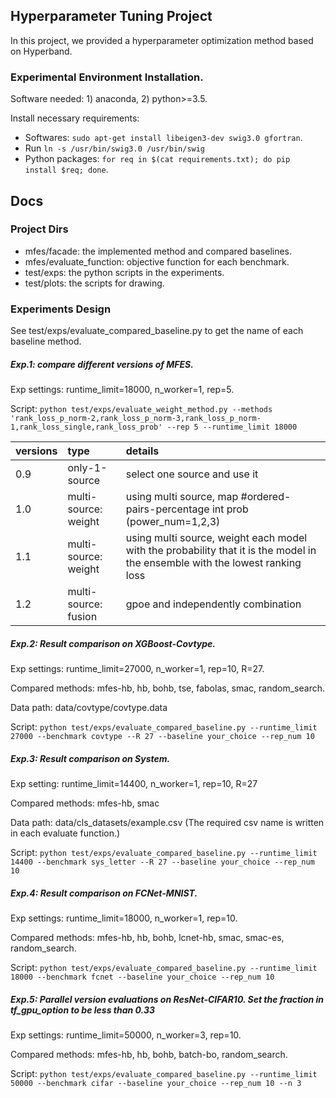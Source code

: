 ## Hyperparameter Tuning Project
In this project, we provided a hyperparameter optimization method based on Hyperband.

### Experimental Environment Installation.
Software needed: 1) anaconda, 2) python>=3.5.

Install necessary requirements:
- Softwares: `sudo apt-get install libeigen3-dev swig3.0 gfortran`.
- Run `ln -s /usr/bin/swig3.0 /usr/bin/swig`
- Python packages: `for req in $(cat requirements.txt); do pip install $req; done`.

## Docs
### Project Dirs
- mfes/facade: the implemented method and compared baselines.
- mfes/evaluate_function: objective function for each benchmark.
- test/exps: the python scripts in the experiments.
- test/plots: the scripts for drawing.

### Experiments Design
See test/exps/evaluate_compared_baseline.py to get the name of each baseline method.

##### Exp.1: compare different versions of MFES.
Exp settings: runtime_limit=18000, n_worker=1, rep=5.

Script: `python test/exps/evaluate_weight_method.py --methods 'rank_loss_p_norm-2,rank_loss_p_norm-3,rank_loss_p_norm-1,rank_loss_single,rank_loss_prob' --rep 5 --runtime_limit 18000`

| versions | type | details |
| :-----| :---- | :---- |
| 0.9 | only-1-source | select one source and use it |
| 1.0 | multi-source: weight | using multi source, map #ordered-pairs-percentage int prob (power_num=1,2,3) |
| 1.1 | multi-source: weight | using multi source, weight each model with the probability that it is the model in the ensemble with the lowest ranking loss |
| 1.2 | multi-source: fusion | gpoe and independently combination |


##### Exp.2: Result comparison on XGBoost-Covtype.
Exp settings: runtime_limit=27000, n_worker=1, rep=10, R=27.

Compared methods: mfes-hb, hb, bohb, tse, fabolas, smac, random_search.

Data path: data/covtype/covtype.data

Script: `python test/exps/evaluate_compared_baseline.py --runtime_limit 27000 --benchmark covtype --R 27 --baseline your_choice --rep_num 10`


##### Exp.3: Result comparison on System.
Exp setting: runtime_limit=14400, n_worker=1, rep=10, R=27

Compared methods: mfes-hb, smac

Data path: data/cls_datasets/example.csv (The required csv name is written in each evaluate function.)

Script: `python test/exps/evaluate_compared_baseline.py --runtime_limit 14400 --benchmark sys_letter --R 27 --baseline your_choice --rep_num 10`


##### Exp.4: Result comparison on FCNet-MNIST.
Exp settings: runtime_limit=18000, n_worker=1, rep=10.

Compared methods: mfes-hb, hb, bohb, lcnet-hb, smac, smac-es, random_search.

Script: `python test/exps/evaluate_compared_baseline.py --runtime_limit 18000 --benchmark fcnet --baseline your_choice --rep_num 10`


##### Exp.5: Parallel version evaluations on ResNet-CIFAR10. Set the fraction in tf_gpu_option to be less than 0.33
Exp settings: runtime_limit=50000, n_worker=3, rep=10.

Compared methods: mfes-hb, hb, bohb, batch-bo, random_search.

Script: `python test/exps/evaluate_compared_baseline.py --runtime_limit 50000 --benchmark cifar --baseline your_choice --rep_num 10 --n 3`
